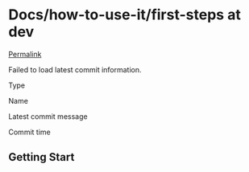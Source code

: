 # Docs/how-to-use-it/first-steps at dev

 [Permalink](https://github.com/ThinkinCoin/Docs/tree/0792b0adfc2b24d5451b3ade0e9d04db6bb815ad/how-to-use-it/first-steps)

 Failed to load latest commit information.

Type

Name

Latest commit message

Commit time

## Getting Start

